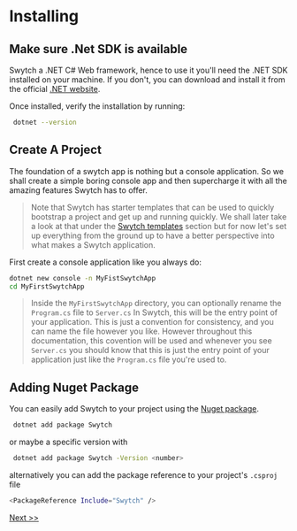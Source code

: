# Installing

## Make sure .Net SDK is available
Swytch a .NET C# Web framework, hence to use it you'll need the .NET SDK installed on your machine. If you don't, you can
download and install it from the
official [.NET website](https://dotnet.microsoft.com/en-us/download).

Once installed, verify the installation by running:

```sh
 dotnet --version
```

## Create A Project

The foundation of a swytch app is nothing but a console application. So we shall create a simple boring console app and
then supercharge it with all the amazing features Swytch has to offer.

> Note that Swytch has starter templates that can be used to quickly bootstrap a project and get up and running quickly.
> We shall later take a look at that under the [Swytch templates](#) section but  for now let's set up everything from the ground up
> to have a better perspective into what makes a Swytch application.

First create a console application like you always do:
```sh
dotnet new console -n MyFistSwytchApp
cd MyFirstSwytchApp
```
>Inside the `MyFirstSwytchApp` directory, you can optionally rename the `Program.cs` file to `Server.cs` In Swytch, this will be the entry point of your application.
> This is just a convention for consistency, and you can name the file however you like. However throughout this documentation,
> this covention will be used and whenever you see `Server.cs` you should know that this is just the entry point 
> of your application just like the `Program.cs` file you're used to.

## Adding Nuget Package

You can easily add Swytch to your project using the [Nuget package](https://www.nuget.org/packages/Swytch/#dependencies-body-tab).

```sh 
 dotnet add package Swytch 
```

or maybe a specific version with

```sh
 dotnet add package Swytch -Version <number>
```

alternatively you can add the package reference to your project's `.csproj` file

```sh
<PackageReference Include="Swytch" />
```


 [ Next  >>](Quickstart.md)

